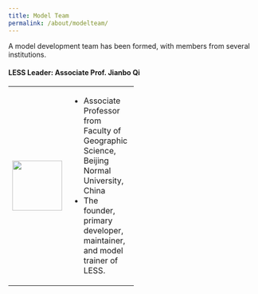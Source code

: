 ```yaml
---
title: Model Team
permalink: /about/modelteam/
---
```


A model development team has been formed, with members from several institutions. 
#### LESS Leader: Associate Prof. Jianbo Qi

<table style="border-collapse: collapse; width:260px;">
  <tr>
    <td style="text-align: left; border: none;"><img src="https://github.com/jianboqi/jianboqi.github.io/assets/1770654/3a16762d-3c76-436f-a317-9faf3221b4b3" style="width: 100px; display: block; margin: 0 auto;"></td>
     <td style="width: 120px; border: none;">
       <ul>
        <li>Associate Professor from Faculty of Geographic Science, Beijing Normal University, China</li>
        <li>The founder, primary developer, maintainer, and model trainer of LESS.</li>
        </ul>
     </td>
  </tr>
</table>

